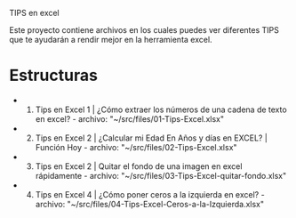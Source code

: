 TIPS en excel

Este proyecto contiene archivos en los cuales puedes ver diferentes TIPS que te ayudarán a rendir mejor en la herramienta excel.

# Estructuras

* 01. Tips en Excel 1 | ¿Cómo extraer los números de una cadena de texto en excel? - archivo: "~/src/files/01-Tips-Excel.xlsx"
* 02. Tips en Excel 2 | ¿Calcular mi Edad En Años y días en EXCEL? | Función Hoy - archivo: "~/src/files/02-Tips-Excel.xlsx"
* 03. Tips en Excel 2 | Quitar el fondo de una  imagen en excel rápidamente - archivo: "~/src/files/03-Tips-Excel-quitar-fondo.xlsx"
* 04. Tips en Excel 4 | ¿Cómo poner ceros a la izquierda en excel? - archivo: "~/src/files/04-Tips-Excel-Ceros-a-la-Izquierda.xlsx"